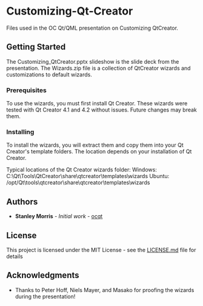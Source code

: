 # Customizing-Qt-Creator

Files used in the OC Qt/QML presentation on Customizing QtCreator.

## Getting Started

The Customizing_QtCreator.pptx slideshow is the slide deck from the presentation.
The Wizards.zip file is a collection of QtCreator wizards and customizations to default wizards.

### Prerequisites

To use the wizards, you must first install Qt Creator.  These wizards were tested with Qt Creator 4.1 and 4.2 without issues. Future changes may break them.

### Installing

To install the wizards, you will extract them and copy them into your Qt Creator's template folders. The location depends on your installation of Qt Creator.

Typical locations of the Qt Creator wizards folder: 
Windows: C:\Qt\Tools\QtCreator\share\qtcreator\templates\wizards
Ubuntu: /opt/Qt\tools\qtcreator\share\qtcreator\templates\wizards

## Authors

* **Stanley Morris** - *Initial work* - [ocqt](https://github.com/ocqt)

## License

This project is licensed under the MIT License - see the [LICENSE.md](LICENSE.md) file for details

## Acknowledgments

* Thanks to Peter Hoff, Niels Mayer, and Masako for proofing the wizards during the presentation!

